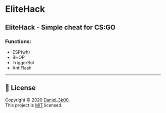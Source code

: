# EliteHack

## EliteHack -  Simple cheat for CS:GO

### Functions: 

- ESP(wh)
- BHOP
- TriggerBot
- AntiFlash

------

## 📝 License

Copyright © 2020 [Daniel_3k00](https://github.com/Daniel3k00).<br />
This project is [MIT](https://github.com/Daniel3k00/EliteHack/blob/master/LICENSE) licensed.
